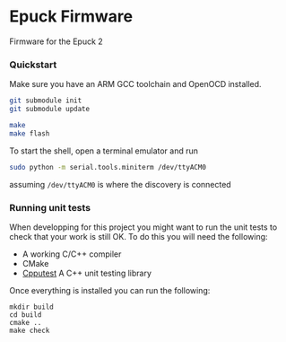 Epuck Firmware
==============
Firmware for the Epuck 2

### Quickstart
Make sure you have an ARM GCC toolchain and OpenOCD installed.

```bash
git submodule init
git submodule update

make
make flash
```

To start the shell, open a terminal emulator and run

```bash
sudo python -m serial.tools.miniterm /dev/ttyACM0
```
 assuming `/dev/ttyACM0` is where the discovery is connected

### Running unit tests

When developping for this project you might want to run the unit tests to check that your work is still OK.
To do this you will need the following:

* A working C/C++ compiler
* CMake
* [Cpputest][cpputest] A C++ unit testing library

Once everything is installed you can run the following:

```
mkdir build
cd build
cmake ..
make check
```

[cpputest]: http://cpputest.github.io

